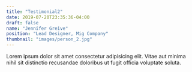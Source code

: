 ```yaml
---
title: "Testimonial2"
date: 2019-07-20T23:35:36-04:00
draft: false
name: "Jennifer Greive"
position: "Lead Designer, Mig Company"
thumbnail: "images/person_2.jpg"
---
```

Lorem ipsum dolor sit amet consectetur adipisicing elit. Vitae aut minima nihil sit distinctio recusandae doloribus ut fugit officia voluptate soluta.
